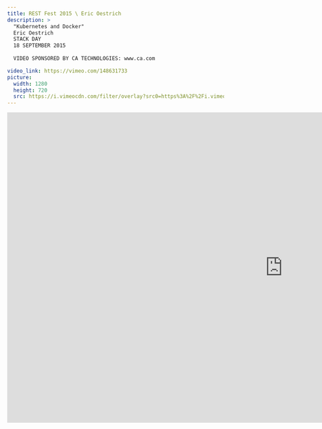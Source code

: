 ```yaml
---
title: REST Fest 2015 \ Eric Oestrich
description: >
  "Kubernetes and Docker"
  Eric Oestrich
  STACK DAY
  18 SEPTEMBER 2015 
  
  VIDEO SPONSORED BY CA TECHNOLOGIES: www.ca.com

video_link: https://vimeo.com/148631733
picture:
  width: 1280
  height: 720
  src: https://i.vimeocdn.com/filter/overlay?src0=https%3A%2F%2Fi.vimeocdn.com%2Fvideo%2F547630519_1280x720.jpg&src1=http%3A%2F%2Ff.vimeocdn.com%2Fp%2Fimages%2Fcrawler_play.png
---
```

<iframe src="https://player.vimeo.com/video/148631733?title=0&byline=0&portrait=0&badge=0&autopause=0&player_id=0" width="1280" height="720" frameborder="0" title="REST Fest 2015 \ Eric Oestrich" webkitallowfullscreen mozallowfullscreen allowfullscreen></iframe>